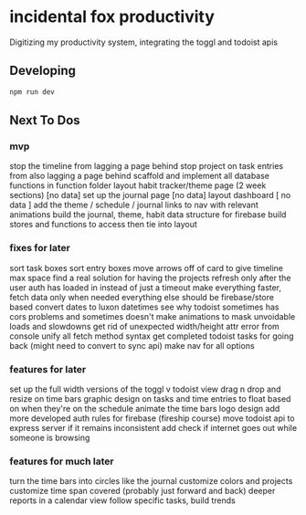 # incidental fox productivity

Digitizing my productivity system, integrating the toggl and todoist apis

## Developing

```bash
npm run dev
```

## Next To Dos

### mvp

stop the timeline from lagging a page behind
stop project on task entries from also lagging a page behind
scaffold and implement all database functions in function folder
layout habit tracker/theme page (2 week sections) [no data]
set up the journal page [no data]
layout dashboard [ no data ]
add the theme / schedule / journal links to nav with relevant animations
build the journal, theme, habit data structure for firebase
build stores and functions to access then tie into layout

### fixes for later

sort task boxes
sort entry boxes
move arrows off of card to give timeline max space
find a real solution for having the projects refresh only after the user auth has loaded in instead of just a timeout
make everything faster, fetch data only when needed everything else should be firebase/store based
convert dates to luxon datetimes
see why todoist sometimes has cors problems and sometimes doesn't
make animations to mask unvoidable loads and slowdowns
get rid of unexpected width/height attr error from console
unify all fetch method syntax
get completed todoist tasks for going back (might need to convert to sync api)
make nav for all options

### features for later

set up the full width versions of the toggl v todoist view
drag n drop and resize on time bars
graphic design on tasks and time entries to float based on when they're on the schedule
animate the time bars
logo design
add more developed auth rules for firebase (fireship course)
move todoist api to express server if it remains inconsistent
add check if internet goes out while someone is browsing

### features for much later

turn the time bars into circles like the journal
customize colors and projects
customize time span covered (probably just forward and back)
deeper reports in a calendar view
follow specific tasks, build trends

